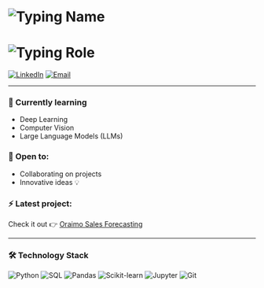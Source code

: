 <h1 align="left">
  <img src="https://readme-typing-svg.demolab.com?weight=400&size=28&pause=2000&color=000000&center=false&vCenter=false&width=380&lines=Calvince+Kaunda&repeat=false" alt="Typing Name" />
</h1>

<h1 align="left">
  <img src="https://readme-typing-svg.demolab.com?weight=400&size=24&pause=4000&color=000000&center=false&vCenter=false&width=380&lines=Data+Scientist+%7C+Developer&repeat=false" alt="Typing Role" />
</h1>

[![LinkedIn](https://img.shields.io/badge/LinkedIn-blue?logo=linkedin&logoColor=white)](https://linkedin.com/in/your-link)
[![Email](https://img.shields.io/badge/Gmail-red?logo=gmail&logoColor=white)](mailto:your.email@example.com)

---

### 🌱 Currently learning
- Deep Learning
- Computer Vision
- Large Language Models (LLMs)

### 👀 Open to:
- Collaborating on projects  
- Innovative ideas 💡

### ⚡ Latest project:
Check it out 👉 [Oraimo Sales Forecasting](https://oraimo-sales-forecasting-lhyjugzkzghpsqnpcsf4hu.streamlit.app/)

---

### 🛠️ Technology Stack
![Python](https://img.shields.io/badge/Python-3776AB?style=flat&logo=python&logoColor=white)
![SQL](https://img.shields.io/badge/SQL-003B57?style=flat&logo=postgresql&logoColor=white)
![Pandas](https://img.shields.io/badge/Pandas-150458?style=flat&logo=pandas&logoColor=white)
![Scikit-learn](https://img.shields.io/badge/scikit--learn-F7931E?style=flat&logo=scikit-learn&logoColor=white)
![Jupyter](https://img.shields.io/badge/Jupyter-F37626?style=flat&logo=jupyter&logoColor=white)
![Git](https://img.shields.io/badge/Git-F05032?style=flat&logo=git&logoColor=white)
